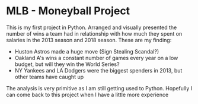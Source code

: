 # MLB - Moneyball Project

This is my first project in Python. Arranged and visually presented the number of wins a team had in relationship with how much they spent on salaries in the 2013 season and 2018 season. 
These are my finding:
- Huston Astros made a huge move (Sign Stealing Scandal?)
- Oakland A's wins a constant number of games every year on a low budget, but will they win the World Series?
- NY Yankees and LA Dodgers were the biggest spenders in 2013, but other teams have caught up

The analysis is very primitive as I am still getting used to Python. Hopefully I can come back to this project when I have a little more experience
